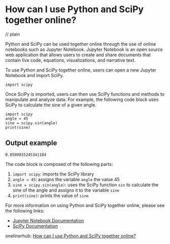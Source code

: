 # How can I use Python and SciPy together online?
// plain

Python and SciPy can be used together online through the use of online notebooks such as Jupyter Notebook. Jupyter Notebook is an open source web application that allows users to create and share documents that contain live code, equations, visualizations, and narrative text.

To use Python and SciPy together online, users can open a new Jupyter Notebook and import SciPy.
```
import scipy
```

Once SciPy is imported, users can then use SciPy functions and methods to manipulate and analyze data. For example, the following code block uses SciPy to calculate the sine of a given angle.

```
import scipy
angle = 45
sine = scipy.sin(angle)
print(sine)
```
## Output example

```
0.8509035245341184
```

The code block is composed of the following parts:

1. `import scipy`: imports the SciPy library
2. `angle = 45`: assigns the variable `angle` the value 45
3. `sine = scipy.sin(angle)`: uses the SciPy function `sin` to calculate the sine of the angle and assigns it to the variable `sine`
4. `print(sine)`: prints the value of `sine`

For more information on using Python and SciPy together online, please see the following links:

- [Jupyter Notebook Documentation](https://jupyter-notebook.readthedocs.io/en/stable/)
- [SciPy Documentation](https://docs.scipy.org/doc/scipy/reference/index.html)

onelinerhub: [How can I use Python and SciPy together online?](https://onelinerhub.com/python-scipy/how-can-i-use-python-and-scipy-together-online)